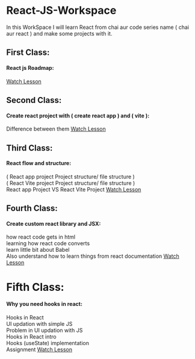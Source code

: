 # React-JS-Workspace
In this WorkSpace I will learn React from chai aur code series name ( chai aur react ) and make some projects with it.

## First Class: 
#### React js Roadmap:
<a target='_blank' href="https://youtu.be/vz1RlUyrc3w">Watch Lesson</a>


## Second Class: 
#### Create react project with ( create react app ) and ( vite ):
Difference between them
<a target='_blank' href="https://youtu.be/k3KqQvywToE?list=PLu71SKxNbfoDqgPchmvIsL4hTnJIrtige">Watch Lesson</a>


## Third Class:
#### React flow and structure:
( React app project 
Project structure/ file structure )
<br>
( React Vite project
Project structure/ file structure )
<br>
React app Project VS React Vite Project 
<a target='_blank' href="https://youtu.be/yNbnA5pryMg?list=PLu71SKxNbfoDqgPchmvIsL4hTnJIrtige">Watch Lesson</a>


## Fourth Class: 
#### Create custom react library and JSX:
how react code gets in html
<br>
learning how react code converts 
<br>
learn little bit about Babel
<br>
Also understand how to learn things from react documentation
<a target='_blank' href="https://youtu.be/kAOuj6o7Kxs?list=PLu71SKxNbfoDqgPchmvIsL4hTnJIrtige">Watch Lesson</a>


# Fifth Class:
#### Why you need hooks in react:
Hooks in React
<br>
UI updation with simple JS 
<br>
Problem in UI updation with JS
<br>
Hooks in React intro 
<br>
Hooks (useState) implementation
<br>
Assignment
<a target='_blank' href="https://youtu.be/lI7IIOWM0Mo?list=PLu71SKxNbfoDqgPchmvIsL4hTnJIrtige">Watch Lesson</a>


